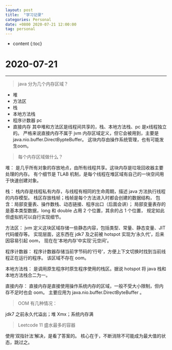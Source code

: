 ```yaml
---
layout: post
title:  "学习记录"
categories: Personal
date: +0800 2020-07-21 12:00:00
tag: personal
---
```


* content
{:toc}

# 2020-07-21
--------------
> java 分为几个内存区域？

- 堆
- 方法区
- 栈
- 本地方法栈
- 程序计数器 pc
- 直接内存
其中堆和方法区是线程间共享的，栈、本地方法栈、pc 是x线程独立的。
严格来说直接内存不属于 jvm 内存区域定义，但它会被用到，主要是 java.nio.buffer.DirectBypteBuffer。
这块内存由操作系统管理，也有可能发生oom。

> 每个内存区域做什么？

堆：
    是几乎所有对象的存放地点，由所有线程共享。这块内存是垃圾回收器主要处理的内存。
    有个细节是 TLAB 机制，是每个线程在堆区域有自己的一块空间用于快速创建对象。

栈：
    栈内存是线程私有内存，与线程有相同的生命周期，描述 java 方法执行线程的内存模型。
    栈区存放栈帧；栈帧是每个方法进入时都会创建的数据结构，
    包含：局部变量表、操作数栈、动态链接、程序出口（后面会讲）；
    局部变量表存的是基本类型数据，long 和 double 占用 2 个位置，其余的占 1 个位置，
    规定如此但虚拟机可以自行实现细节。

方法区：
    jvm 定义这块区域存储一些静态内容，包括类型、常量、静态变量、JIT 代码缓存等。
    实现层面，这东西在 jdk7 及之前被 hotspot 实现为‘永久代’，后来因容易引起 oom，
    现在在‘本地内存’中实现‘元空间’。

程序计数器：
    程序计数器存储当前字节码的‘行号’，方便上下文切换时找到当前线程正在运行的程序。
    该区域不存在 oom。

本地方法栈：
    是调用原生程序时原生程序使用的栈区。据说 hotspot 将 java 栈和本地方法栈合二为一。

直接内存：
    直接内存是直接使用操作系统内存的区域，一般不受大小限制，但内存不足时也会 oom。
    主要应用为 java.nio.buffer.DirectByteBuffer 。

> OOM 有几种情况：

jdk7 之前永久代溢出；堆 Xmx；系统内存满

> Leetcode 11 盛水最多的容器

使用‘双指针法’解决，是看了答案的。
核心在于，不断消除不可能成为最大值的状态，跳过之。

